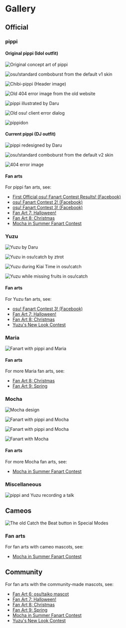 # Gallery

## Official

### pippi

#### Original pippi (Idol outfit)

![Original concept art of pippi](img/pippi-original-concept.jpg "pippi's concept art by Sarumaru.")

![osu!standard comboburst from the default v1 skin](img/pippi-original-comboburst.png "Comboburst from the default v1 skin.")

![Chibi-pippi (Header image)](img/pippi-original-header.jpg "Chibi-pippi (Banner image)")

![Old 404 error image from the old website](img/pippi-original-website-404.jpg "Old 404 error image from the old website")

![pippi illustrated by Daru](img/pippi-original-installer.jpg "pippi illustrated by Daru (was once found on the old osu!installer)")

![Old osu! client error dialog](img/pippi-original-error.jpg "pippi chewing on the cookie")

![pippidon](img/pippidon.png "pippidon")

#### Current pippi (DJ outfit)

![pippi redesigned by Daru](img/pippi-Daru-redesigned.png "pippi redesigned by Daru (seen in the welcome page)")

![osu!standard comboburst from the default v2 skin](img/pippi-Daru-comboburst.png "Comboburst from the default v2 skin.")

![404 error image](img/pippi-Daru-404.png "404 error image")

#### Fan arts

For pippi fan arts, see:

- [First Official osu! Fanart Contest Results! (Facebook)](https://www.facebook.com/pg/osugame/photos/?tab=album&album_id=10152186520298282)
- [osu! Fanart Contest 2! (Facebook)](https://www.facebook.com/pg/osugame/photos/?tab=album&album_id=10152291754173282)
- [osu! Fanart Contest 3! (Facebook)](https://www.facebook.com/pg/osugame/photos/?tab=album&album_id=10152514671088282)
- [Fan Art 7: Halloween!](/community/contests/5)
- [Fan Art 8: Christmas](/community/contests/36)
- [Mocha in Summer Fanart Contest](/community/contests/48)

### Yuzu

![Yuzu by Daru](img/Yuzu-Daru.png "Comboburst by Daru")

![Yuzu in osu!catch by ztrot](img/Yuzu-idle.png "Yuzu in osu!catch by ztrot")

![Yuzu during Kiai Time in osu!catch](img/Yuzu-kiai.png "Yuzu during Kiai Time in osu!catch")

![Yuzu while missing fruits in osu!catch](img/Yuzu-fail.png "Yuzu while missing fruits in osu!catch")

#### Fan arts

For Yuzu fan arts, see:

- [osu! Fanart Contest 3! (Facebook)](https://www.facebook.com/pg/osugame/photos/?tab=album&album_id=10152514671088282)
- [Fan Art 7: Halloween!](/community/contests/5)
- [Fan Art 8: Christmas](/community/contests/36)
- [Yuzu's New Look Contest](/community/contests/49)

### Maria

![Fanart with pippi and Maria](img/Maria-fanart-1.jpg "Fanart by Anny")

#### Fan arts

For more Maria fan arts, see:

- [Fan Art 8: Christmas](/community/contests/36)
- [Fan Art 9: Spring](/community/contests/45)

### Mocha

![Mocha design](img/Mocha-design.jpg "Mocha design")

![Fanart with pippi and Mocha](img/Mocha-fanart-1.jpg "Fanart by 2Su")

![Fanart with pippi and Mocha](img/Mocha-fanart-2.jpg "Fanart by Leissss")

![Fanart with Mocha](img/Mocha-fanart-3.jpg "Fanart by Leissss")

#### Fan arts

For more Mocha fan arts, see:

- [Mocha in Summer Fanart Contest](/community/contests/48)

### Miscellaneous

![pippi and Yuzu recording a talk](img/osu!talk.jpg "osu!talk episode backdrop")

## Cameos

![The old Catch the Beat button in Special Modes](/wiki/shared/Ctb_logo.jpg "The old Catch the Beat button in Special Modes")

### Fan arts

For fan arts with cameo mascots, see:

- [Mocha in Summer Fanart Contest](/community/contests/48)

## Community

For fan arts with the community-made mascots, see:

- [Fan Art 6: osu!taiko mascot](/community/contests/2)
- [Fan Art 7: Halloween!](/community/contests/5)
- [Fan Art 8: Christmas](/community/contests/36)
- [Fan Art 9: Spring](/community/contests/45)
- [Mocha in Summer Fanart Contest](/community/contests/48)
- [Yuzu's New Look Contest](/community/contests/49)

